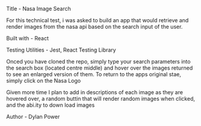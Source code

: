 Title - Nasa Image Search

For this technical test, i was asked to build an app that would retrieve and render images from the nasa api based on the search input of the user.

Built with - React

Testing Utilities - Jest, React Testing Library

Onced you have cloned the repo, simply type your search parameters into the search box (located centre middle) and hover over the images returned to see an enlarged version of them. To return to the apps original stae, simply click on the Nasa Logo

Given more time I plan to add in descriptions of each image as they are hovered over, a random buttin that will render random images when clicked, and the abi.ity to down load images

Author - Dylan Power

